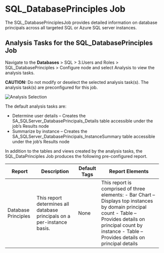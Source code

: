 # SQL_DatabasePrinciples Job

The SQL_DatabasePrinciplesJob provides detailed information on database principals across all
targeted SQL or Azure SQL server instances.

## Analysis Tasks for the SQL_DatabasePrinciples Job

Navigate to the **Databases** > SQL > 3.Users and Roles > SQL_DatabasePrinciples > Configure node
and select Analysis to view the analysis tasks.

**CAUTION:** Do not modify or deselect the selected analysis task(s). The analysis task(s) are
preconfigured for this job.

![Analysis Selection](/img/versioned_docs/enterpriseauditor_11.6/enterpriseauditor/solutions/databases/sql/usersroles/sqljobgroup23.webp)

The default analysis tasks are:

- Determine user details – Creates the SA_SQLServer_DatabasePrincipals_Details table accessible
  under the job’s Results node
- Summarize by instance – Creates the SA_SQLServer_DatabasePrincipals_InstanceSummary table
  accessible under the job’s Results node

In addition to the tables and views created by the analysis tasks, the SQL_DataPrinciples Job
produces the following pre-configured report.

| Report              | Description                                                             | Default Tags | Report Elements                                                                                                                                                                                                      |
| ------------------- | ----------------------------------------------------------------------- | ------------ | -------------------------------------------------------------------------------------------------------------------------------------------------------------------------------------------------------------------- |
| Database Principles | This report determines all database principals on a per-instance basis. | None         | This report is comprised of three elements: - Bar Chart – Displays top instances by domain principal count - Table – Provides details on principal count by instance - Table – Provides details on principal details |
